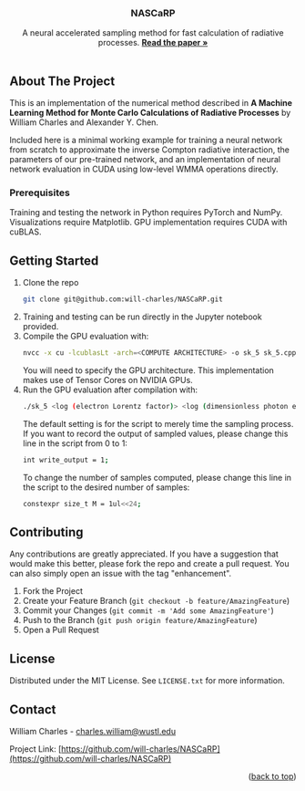 <a id="readme-top"></a>

<!-- PROJECT SHIELDS -->
<!--
*** I'm using markdown "reference style" links for readability.
*** Reference links are enclosed in brackets [ ] instead of parentheses ( ).
*** See the bottom of this document for the declaration of the reference variables
*** for contributors-url, forks-url, etc. This is an optional, concise syntax you may use.
*** https://www.markdownguide.org/basic-syntax/#reference-style-links
-->


<!-- PROJECT LOGO -->
<br />
<h3 align="center">NASCaRP</h3>

  <p align="center">
    A neural accelerated sampling method for fast calculation of radiative processes.
    <a href="https://arxiv.org/abs/2406.19385"><strong>Read the paper »</strong></a>
    <br />
    <br />
  </p>
</div>



<!-- ABOUT THE PROJECT -->
## About The Project

This is an implementation of the numerical method described in **A Machine Learning Method for Monte Carlo Calculations of Radiative Processes** by William Charles and Alexander Y. Chen.

Included here is a minimal working example for training a neural network from scratch to approximate the inverse Compton radiative interaction, the parameters of our pre-trained network, 
and an implementation of neural network evaluation in CUDA using low-level WMMA operations directly.

<!-- GETTING STARTED -->
### Prerequisites

Training and testing the network in Python requires PyTorch and NumPy. Visualizations require Matplotlib. GPU implementation requires CUDA with cuBLAS.

## Getting Started

1. Clone the repo
   ```sh
   git clone git@github.com:will-charles/NASCaRP.git
   ```
2. Training and testing can be run directly in the Jupyter notebook provided.
3. Compile the GPU evaluation with:
   ```sh
   nvcc -x cu -lcublasLt -arch=<COMPUTE ARCHITECTURE> -o sk_5 sk_5.cpp
   ```
   You will need to specify the GPU architecture. This implementation makes use of Tensor Cores on NVIDIA GPUs.
4. Run the GPU evaluation after compilation with:
   ```sh
   ./sk_5 <log (electron Lorentz factor)> <log (dimensionless photon energy)> <output file name (.txt)>
   ```
   The default setting is for the script to merely time the sampling process. If you want to record the output of sampled values, please change this line in the script from 0 to 1:
   ```sh
   int write_output = 1;
   ```
   To change the number of samples computed, please change this line in the script to the desired number of samples:
   ```sh
   constexpr size_t M = 1ul<<24;
   ```

<!-- CONTRIBUTING -->
## Contributing

Any contributions are greatly appreciated. If you have a suggestion that would make this better, 
please fork the repo and create a pull request. You can also simply open an issue with the tag "enhancement".

1. Fork the Project
2. Create your Feature Branch (`git checkout -b feature/AmazingFeature`)
3. Commit your Changes (`git commit -m 'Add some AmazingFeature'`)
4. Push to the Branch (`git push origin feature/AmazingFeature`)
5. Open a Pull Request

<!-- LICENSE -->
## License

Distributed under the MIT License. See `LICENSE.txt` for more information.


<!-- CONTACT -->
## Contact

William Charles - charles.william@wustl.edu

Project Link: [https://github.com/will-charles/NASCaRP](https://github.com/will-charles/NASCaRP)


<p align="right">(<a href="#readme-top">back to top</a>)</p>
